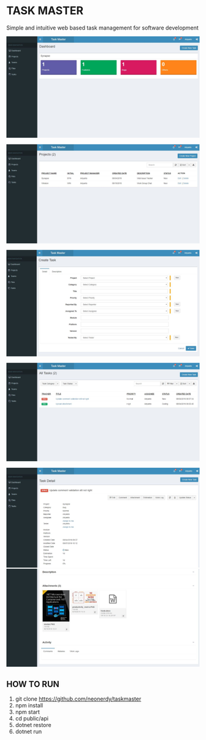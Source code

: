# TASK MASTER

Simple and intuitive web based task management for software development


![Alt text](https://github.com/neonerdy/taskmaster/blob/master/dashboard.JPG "Dashboard")

![Alt text](https://github.com/neonerdy/taskmaster/blob/master/project.JPG "Project")

![Alt text](https://github.com/neonerdy/taskmaster/blob/master/addtask.JPG "Add Task")

![Alt text](https://github.com/neonerdy/taskmaster/blob/master/task.JPG "Task")

![Alt text](https://github.com/neonerdy/taskmaster/blob/master/task_detail.JPG "Task Detail")
![Alt text](https://github.com/neonerdy/taskmaster/blob/master/attachment2.JPG "Attachment")






## HOW TO RUN

1. git clone https://github.com/neonerdy/taskmaster
3. npm install
4. npm start
5. cd public/api
6. dotnet restore
7. dotnet run



